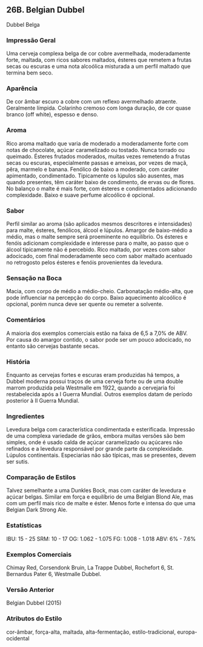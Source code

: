 ## 26B. Belgian Dubbel
Dubbel Belga

### Impressão Geral

Uma cerveja complexa belga de cor cobre avermelhada, moderadamente forte, maltada, com ricos sabores maltados, ésteres que remetem a frutas secas ou escuras e uma nota alcoólica misturada a um perfil maltado que termina bem seco.

### Aparência

De cor âmbar escuro a cobre com um reflexo avermelhado atraente. Geralmente límpida. Colarinho cremoso com longa duração, de cor quase branco (off white), espesso e denso.

### Aroma

Rico aroma maltado que varia de moderado a moderadamente forte com notas de chocolate, açúcar caramelizado ou tostado. Nunca torrado ou queimado. Ésteres frutados moderados, muitas vezes remetendo a frutas secas ou escuras, especialmente passas e ameixas, por vezes de maçã, pêra, marmelo e banana. Fenólico de baixo a moderado, com caráter apimentado, condimentado. Tipicamente os lúpulos são ausentes, mas quando presentes, têm caráter baixo de condimento, de ervas ou de flores. No balanço o malte é mais forte, com ésteres e condimentados adicionando complexidade. Baixo e suave perfume alcoólico é opcional.

### Sabor

Perfil similar ao aroma (são aplicados mesmos descritores e intensidades) para malte, ésteres, fenólicos, álcool e lúpulos. Amargor de baixo-médio a médio, mas o malte sempre será proeminente no equilíbrio. Os ésteres e fenóis adicionam complexidade e interesse para o malte, ao passo que o álcool tipicamente não é percebido. Rico maltado, por vezes com sabor adocicado, com final moderadamente seco com sabor maltado acentuado no retrogosto pelos ésteres e fenóis provenientes da levedura.

### Sensação na Boca

Macia, com corpo de médio a médio-cheio. Carbonatação médio-alta, que pode influenciar na percepção do corpo. Baixo aquecimento alcoólico é opcional, porém nunca deve ser quente ou remeter a solvente.

### Comentários

A maioria dos exemplos comerciais estão na faixa de 6,5 a 7,0% de ABV. Por causa do amargor contido, o sabor pode ser um pouco adocicado, no entanto são cervejas bastante secas.

### História

Enquanto as cervejas fortes e escuras eram produzidas há tempos, a Dubbel moderna possui traços de uma cerveja forte ou de uma double marrom produzida pela Westmalle em 1922, quando a cervejaria foi restabelecida após a I Guerra Mundial. Outros exemplos datam de período posterior à II Guerra Mundial.


### Ingredientes

Levedura belga com característica condimentada e esterificada. Impressão de uma complexa variedade de grãos, embora muitas versões são bem simples, onde é usado calda de açúcar caramelizado ou açúcares não refinados e a levedura responsável por grande parte da complexidade. Lúpulos continentais. Especiarias não são típicas, mas se presentes, devem ser sutis.

### Comparação de Estilos

Talvez semelhante a uma Dunkles Bock, mas com caráter de levedura e açúcar belgas. Similar em força e equilíbrio de uma Belgian Blond Ale, mas com um perfil mais rico de malte e éster. Menos forte e intensa do que uma Belgian Dark Strong Ale.

### Estatísticas

IBU: 15 - 25
SRM: 10 - 17
OG: 1.062 - 1.075
FG: 1.008 - 1.018
ABV: 6% - 7.6%

### Exemplos Comerciais

Chimay Red, Corsendonk Bruin, La Trappe Dubbel, Rochefort 6, St. Bernardus Pater 6, Westmalle Dubbel.

### Versão Anterior

Belgian Dubbel (2015)

### Atributos do Estilo

cor-âmbar, força-alta, maltada, alta-fermentação, estilo-tradicional, europa-ocidental